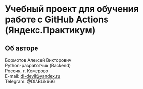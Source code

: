 # Учебный проект для обучения работе с GitHub Actions (Яндекс.Практикум)

## Об авторе

Бормотов Алексей Викторович  
Python-разработчик (Backend)  
Россия, г. Кемерово  
E-mail: di-devil@yandex.ru  
Telegram: @DIABLik666
